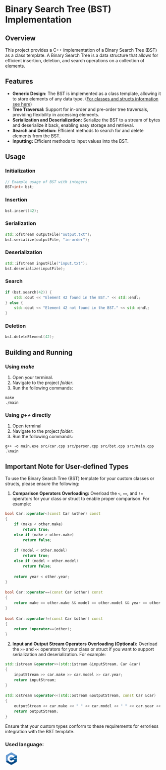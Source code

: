 # Binary Search Tree (BST) Implementation

## Overview

This project provides a C++ implementation of a Binary Search Tree (BST) as a class template. A Binary Search Tree is a data structure that allows for efficient insertion, deletion, and search operations on a collection of elements.

## Features

- **Generic Design:** The BST is implemented as a class template, allowing it to store elements of any data type. ([For classes and structs information see here](#note))
- **Tree Traversal:** Support for in-order and pre-order tree traversals, providing flexibility in accessing elements.
- **Serialization and Deserialization:** Serialize the BST to a stream of bytes and deserialize it back, enabling easy storage and retrieval.
- **Search and Deletion:** Efficient methods to search for and delete elements from the BST.
- **Inputting:** Efficient methods to input values into the BST.

## Usage

### Initialization

```cpp
// Example usage of BST with integers
BST<int> bst;
```

### Insertion

```cpp
bst.insert(42);
```

### Serialization

```cpp
std::ofstream outputFile("output.txt");
bst.serialize(outputFile, "in-order");
```

### Deserialization

```cpp
std::ifstream inputFile("input.txt");
bst.deserialize(inputFile);
```

### Search

```cpp
if (bst.search(42)) {
    std::cout << "Element 42 found in the BST." << std::endl;
} else {
    std::cout << "Element 42 not found in the BST." << std::endl;
}
```

### Deletion

```cpp
bst.deleteElement(42);
```

## Building and Running

### Using <i>make</i>

1. Open your terminal.
2. Navigate to the project <i>folder</i>.
3. Run the following commands:
```shell
make
./main
```

### Using <i>g++</i> directly

1. Open terminal
2. Navigate to the project <i>folder</i>.
3. Run the following commands:
```shell
g++ -o main.exe src/car.cpp src/person.cpp src/bst.cpp src/main.cpp
.\main
```
## Important Note for User-defined Types <a name = "note"></a>

To use the Binary Search Tree (BST) template for your custom classes or structs, please ensure the following:

1. **Comparison Operators Overloading:** Overload the `<`, `==`, and `!=` operators for your class or struct to enable proper comparison. For example:
```cpp
bool Car::operator<(const Car &other) const
{
    if (make < other.make)
        return true;
    else if (make > other.make)
        return false;

    if (model < other.model)
        return true;
    else if (model > other.model)
        return false;

    return year < other.year;
}

bool Car::operator==(const Car &other) const
{
    return make == other.make && model == other.model && year == other.year;
}

bool Car::operator!=(const Car &other) const
{
    return !operator==(other);
}
```

2. **Input and Output Stream Operators Overloading (Optional):** Overload the `>>` and `<<` operators for your class or struct if you want to support serialization and deserialization. For example:
```cpp
std::istream &operator>>(std::istream &inputStream, Car &car)
{
    inputStream >> car.make >> car.model >> car.year;
    return inputStream;
}

std::ostream &operator<<(std::ostream &outputStream, const Car &car)
{
    outputStream << car.make << " " << car.model << " " << car.year << std::endl;
    return outputStream;
}
```

Ensure that your custom types conform to these requirements for errorless integration with the BST template.

### Used language:
<a href="https://www.w3schools.com/cpp/" target="_blank" rel="noreferrer"> <img src="https://raw.githubusercontent.com/devicons/devicon/master/icons/cplusplus/cplusplus-original.svg" alt="cplusplus" width="40" height="40"/> </a>
